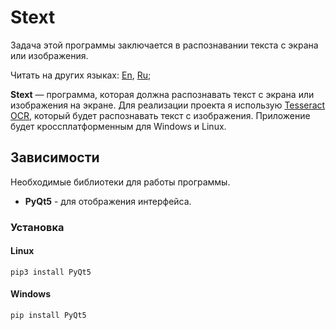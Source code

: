 # Stext

Задача этой программы заключается в распознавании текста с экрана или изображения.

Читать на других языках: [En](https://github.com/Mark-TinZ/Stext/blob/main/README.md), [Ru](https://github.com/Mark-TinZ/Stext/blob/main/README.ru.md);

**Stext** — программа, которая должна распознавать текст с экрана или изображения на экране. Для реализации проекта я использую 
[Tesseract OCR](https://github.com/tesseract-ocr/tesseract), который будет распознавать текст с изображения. 
Приложение будет кроссплатформенным для Windows и Linux.

## Зависимости
Необходимые библиотеки для работы программы.
 - **PyQt5** - для отображения интерфейса.

### Установка

#### Linux
```
pip3 install PyQt5
```
#### Windows
```
pip install PyQt5
```

